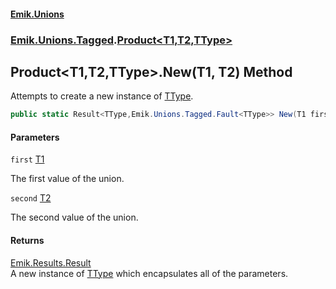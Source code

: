 #### [Emik.Unions](index.md 'index')
### [Emik.Unions.Tagged](Emik.Unions.Tagged.md 'Emik.Unions.Tagged').[Product&lt;T1,T2,TType&gt;](Product_T1,T2,TType_.md 'Emik.Unions.Tagged.Product<T1,T2,TType>')

## Product<T1,T2,TType>.New(T1, T2) Method

Attempts to create a new instance of [TType](Product_T1,T2,TType_.md#Emik.Unions.Tagged.Product_T1,T2,TType_.TType 'Emik.Unions.Tagged.Product<T1,T2,TType>.TType').

```csharp
public static Result<TType,Emik.Unions.Tagged.Fault<TType>> New(T1 first, T2 second);
```
#### Parameters

<a name='Emik.Unions.Tagged.Product_T1,T2,TType_.New(T1,T2).first'></a>

`first` [T1](Product_T1,T2,TType_.md#Emik.Unions.Tagged.Product_T1,T2,TType_.T1 'Emik.Unions.Tagged.Product<T1,T2,TType>.T1')

The first value of the union.

<a name='Emik.Unions.Tagged.Product_T1,T2,TType_.New(T1,T2).second'></a>

`second` [T2](Product_T1,T2,TType_.md#Emik.Unions.Tagged.Product_T1,T2,TType_.T2 'Emik.Unions.Tagged.Product<T1,T2,TType>.T2')

The second value of the union.

#### Returns
[Emik.Results.Result](https://docs.microsoft.com/en-us/dotnet/api/Emik.Results.Result 'Emik.Results.Result')  
A new instance of [TType](Product_T1,T2,TType_.md#Emik.Unions.Tagged.Product_T1,T2,TType_.TType 'Emik.Unions.Tagged.Product<T1,T2,TType>.TType') which encapsulates all of the parameters.
